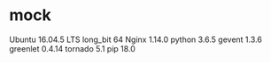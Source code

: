 # mock 
Ubuntu 16.04.5 LTS
long_bit 64
Nginx  1.14.0
python 3.6.5
gevent 1.3.6
greenlet 0.4.14
tornado 5.1
pip    18.0
